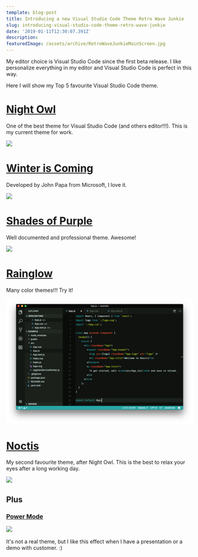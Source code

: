 ```yaml
---
template: blog-post
title: Introducing a new Visual Studio Code Theme Retro Wave Junkie
slug: introducing-visual-studio-code-theme-retro-wave-junkie
date: '2019-01-11T12:30:07.391Z'
description: 
featuredImage: /assets/archive/RetroWaveJunkieMainScreen.jpg
---
```


My editor choice is Visual Studio Code since the first beta release.
I like personalize everything in my editor and Visual Studio Code is perfect in this way.

Here I will show my Top 5 favourite Visual Studio Code theme.


# [Night Owl](https://marketplace.visualstudio.com/items?itemName=sdras.night-owl)

One of the best theme for Visual Studio Code (and others editor!!!).
This is my current theme for work.

![](https://github.com/sdras/night-owl-vscode-theme/raw/master/preview.png)


# [Winter is Coming](https://marketplace.visualstudio.com/items?itemName=johnpapa.winteriscoming)

Developed by John Papa from Microsoft, I love it.

![](https://github.com/johnpapa/vscode-winteriscoming/raw/master/images/dark-html.png)

# [Shades of Purple](https://marketplace.visualstudio.com/items?itemName=ahmadawais.shades-of-purple)

Well documented and professional theme. Awesome!

![](https://raw.githubusercontent.com/ahmadawais/shades-of-purple-vscode/master/images/1_sop.gif)

# [Rainglow](https://marketplace.visualstudio.com/items?itemName=daylerees.rainglow)

Many color themes!!! Try it!

![](https://raw.githubusercontent.com/rainglow/examples/master/vscode/gloom-contrast.png)

# [Noctis](https://marketplace.visualstudio.com/items?itemName=liviuschera.noctis)

My second favourite theme, after Night Owl.
This is the best to relax your eyes after a long working day.

![](https://github.com/liviuschera/noctis/raw/master/images/noctisMinimus.png)


## Plus

### [Power Mode](https://marketplace.visualstudio.com/items?itemName=hoovercj.vscode-power-mode)

![](https://github.com/hoovercj/vscode-power-mode/raw/master/images/demo-presets-particles.gif)

It's not a real theme, but I like this effect when I have a presentation or a demo with customer. :)
